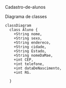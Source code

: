 Cadastro-de-alunos

Diagrama de classes
```mermaid
classDiagram
  class Aluno {
    +String nome,
    +String sexo,
    +String endereco,
    +String cidade,
    +String Estado,
    +String nomeDaMae,
    +int CEP,
    +int telefone, 
    +int dataDeNascimento,
    +int RG.
    
  }
  ```
